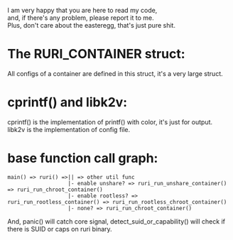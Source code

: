 I am very happy that you are here to read my code,      
and, if there's any problem, please report it to me.     
Plus, don't care about the easteregg, that's just pure shit.      
# The RURI_CONTAINER struct:
All configs of a container are defined in this struct, it's a very large struct.      
# cprintf() and libk2v:
cprintf() is the implementation of printf() with color, it's just for output.      
libk2v is the implementation of config file.      
# base function call graph:
```
main() => ruri() =>|| => other util func
                   |- enable unshare? => ruri_run_unshare_container() => ruri_run_chroot_container()
                   |- enable rootless? => ruri_run_rootless_container() => ruri_run_rootless_chroot_container()
                   |- none? => ruri_run_chroot_container()
```
And, panic() will catch core signal, detect_suid_or_capability() will check if there is SUID or caps on ruri binary.      